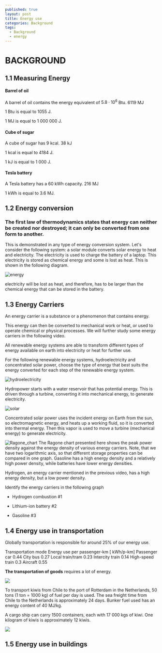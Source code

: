 ```yaml
---
published: true
layout: post
title: Energy use
categories: Background
tags:
  - Background
  - energy
---
```

# BACKGROUND


## 1.1 Measuring Energy
#### Barrel of oil

A barrel of oil contains the energy equivalent of $5.8 \cdot 10^6$ Btu.
6119 MJ



1 Btu is equal to 1055 J.

1 MJ is equal to 1 000 000 J.

#### Cube of sugar

A cube of sugar has 9 kcal.
38 kJ


1 kcal is equal to 4184 J.

1 kJ is equal to 1 000 J.  


#### Tesla battery

A Tesla battery has a 60 kWh capacity.
 216 MJ

1 kWh is equal to 3.6 MJ.


## 1.2 Energy conversion
### The first law of thermodynamics states that energy can neither be created nor destroyed; it can only be converted from one form to another.

This is demonstrated in any type of energy conversion system. Let's consider the following system: a solar module converts solar energy to heat and electricity. The electricity is used to charge the battery of a laptop. This electricity is stored as chemical energy and some is lost as heat. This is shown in the following diagram.

![energy](https://d37djvu3ytnwxt.cloudfront.net/assets/courseware/v1/f174b85cd06e515e97209501d8c3b8a7/asset-v1:DelftX+EnergyX+2T2016+type@asset+block/Week_1.2_Exercise_2.jpg)

electricity will be lost as heat, and therefore, has to be larger than the chemical energy that can be stored in the battery.

## 1.3 Energy Carriers

An energy carrier is a substance or a phenomenon that contains energy.

This energy can then be converted to mechanical work or heat, or used to operate chemical or physical processes. We will further study some energy carriers in the following video.

All renewable energy systems are able to transform different types of energy available on earth into electricity or heat for further use.

For the following renewable energy systems, hydroelectricity and concentrated solar power, choose the type of energy that best suits the energy converted for each step of the renewable energy system.

![hydroelectricity](https://d37djvu3ytnwxt.cloudfront.net/assets/courseware/v1/43793da1db18506c68ac3c4d7c6e072b/asset-v1:DelftX+EnergyX+2T2016+type@asset+block/Hydro-energy.jpg)


Hydropower starts with a water reservoir that has potential energy. This is driven through a turbine, converting it into mechanical energy, to generate electricity.


![solar](https://d37djvu3ytnwxt.cloudfront.net/assets/courseware/v1/0c5ea551137937bdf7968266c3be4a0b/asset-v1:DelftX+EnergyX+2T2016+type@asset+block/concentrated_solar_power.jpg)


Concentrated solar power uses the incident energy on Earth from the sun, so electromagnetic energy, and heats up a working fluid, so it is converted into thermal energy. Then this vapor is used to move a turbine (mechanical energy) to generate electricity.

![Ragone_chart](https://d37djvu3ytnwxt.cloudfront.net/assets/courseware/v1/4c1d69353a36c71436e5d9a57b6867d6/asset-v1:DelftX+EnergyX+2T2016+type@asset+block/Ragone_chart.jpg)
The Ragone chart presented here shows the peak power density against the energy density of various energy carriers. Note, that we have two logarithmic axis, so that different storage properties can be compared in one graph. Gasoline has a high energy density and a relatively high power density, while batteries have lower energy densities.

Hydrogen, an energy carrier mentioned in the previous video, has a high energy density, but a low power density.

Identify the energy carriers in the following graph

  - Hydrogen combustion  #1

  - Lithium-ion battery   #2

  - Gasoline  #3

## 1.4 Energy use in transportation

Globally transportation is responsible for around 25% of our energy use.

Transportation mode
Energy use per passenger-km [ kWh/p-km]
Passenger car     0.44
City bus    0.27
Local train/tram  0.23
Intercity train   0.14
High-speed train   0.3
Aircraft    0.55



**The transportation of goods** requires a lot of energy. 



![](https://d37djvu3ytnwxt.cloudfront.net/assets/courseware/v1/a96c933a28076cee43203b0636b9b7a0/asset-v1:DelftX+EnergyX+2T2016+type@asset+block/kiwi.jpg)

To transport kiwis from Chile to the port of Rotterdam in the Netherlands, 50 tons (1 ton = 1000 kg) of fuel per day is used. The sea freight time from Chile to the Netherlands is approximately 24 days. Bunker fuel used has an energy content of 40 MJ/kg. 

A cargo ship can carry 1500 containers, each with 17 000 kgs of kiwi. One kilogram of kiwis is approximately 12 kiwis. 


![](https://d37djvu3ytnwxt.cloudfront.net/assets/courseware/v1/6087897f66fe438b1d9e6a6e9e4889e3/asset-v1:DelftX+EnergyX+2T2016+type@asset+block/cargo_ship.jpg)


## 1.5 Energy use in buildings







